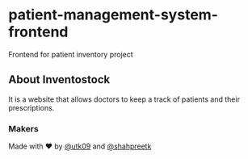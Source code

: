 # patient-management-system-frontend

Frontend for patient inventory project

## About Inventostock

It is a website that allows doctors to keep a track of patients and their prescriptions.

### Makers

Made with ❤️ by [@utk09](https://github.com/utk09) and [@shahpreetk](https://github.com/shahpreet)
